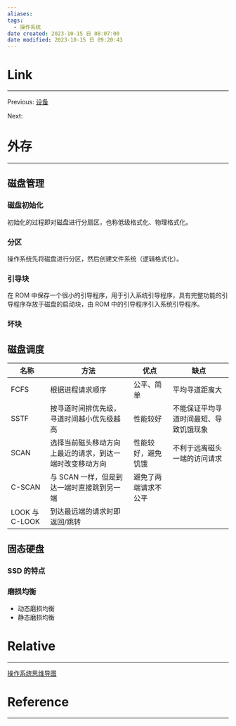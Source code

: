 ```yaml
---
aliases:
tags:
  - 操作系统
date created: 2023-10-15 日 08:07:00
date modified: 2023-10-15 日 09:20:43
---
```


# Link

---

Previous: [设备](设备.md)

Next:

# 外存

---

## 磁盘管理

### 磁盘初始化

初始化的过程即对磁盘进行分扇区，也称低级格式化、物理格式化。

### 分区

操作系统先将磁盘进行分区，然后创建文件系统（逻辑格式化）。

### 引导块

在 ROM 中保存一个很小的引导程序，用于引入系统引导程序，具有完整功能的引导程序存放于磁盘的启动块，由 ROM 中的引导程序引入系统引导程序。

### 坏块

## 磁盘调度

| 名称           | 方法                                                     | 优点                 | 缺点                                   |
| -------------- | -------------------------------------------------------- | -------------------- | -------------------------------------- |
| FCFS           | 根据进程请求顺序                                         | 公平、简单           | 平均寻道距离大                         |
| SSTF           | 按寻道时间排优先级，寻道时间越小优先级越高               | 性能较好             | 不能保证平均寻道时间最短、导致饥饿现象 |
| SCAN           | 选择当前磁头移动方向上最近的请求，到达一端时改变移动方向 | 性能较好，避免饥饿   | 不利于远离磁头一端的访问请求           |
| C-SCAN         | 与 SCAN 一样，但是到达一端时直接跳到另一端               | 避免了两端请求不公平 |                                        |
| LOOK 与 C-LOOK | 到达最远端的请求时即返回/跳转                            |                      |                                        |

## 固态硬盘

### SSD 的特点

### 磨损均衡

- 动态磨损均衡
- 静态磨损均衡

# Relative

---

[操作系统思维导图](操作系统思维导图.md)

# Reference

---
